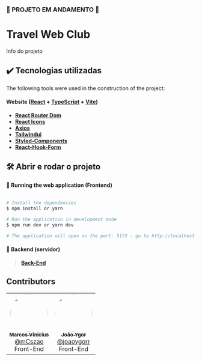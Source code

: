 ### 🚧 PROJETO EM ANDAMENTO 🚧

# Travel Web Club

Info do projeto

## ✔️ Tecnologias utilizadas
The following tools were used in the construction of the project:
#### **Website**  ([React](https://reactjs.org/)  +  [TypeScript](https://www.typescriptlang.org/) + [Vite](https://vitejs.dev/))

-   **[React Router Dom](https://reactrouter.com/en/main)**
-   **[React Icons](https://react-icons.github.io/react-icons/)**
-   **[Axios](https://axios-http.com/ptbr/docs/intro)**
-   **[Tailwindui](https://tailwindui.com/documentation)**
-   **[Styled-Components](https://styled-components.com/docs)**
-   **[React-Hook-Form](https://react-hook-form.com/)**

## 🛠️ Abrir e rodar o projeto

#### 🧭 Running the web application (Frontend)

```bash

# Install the dependencies
$ npm install or yarn 

# Run the application in development mode
$ npm run dev or yarn dev

# The application will open on the port: 5173 - go to http://localhost:5173/club-travel-front

```
#### 🎲 Backend (servidor)
> **[Back-End](https://github.com/Tatu-Armadillo/blog)**

## Contributors

<table>
  <tr>
    <td align="center">
        <a href="https://www.linkedin.com/in/marcos-vinicius-almeida-59a2391b8/">
            <img style="border-radius: 50%;" src="https://avatars.githubusercontent.com/u/110683088?v=4" width="100px;"/>
            <br/>
            <sub><b>Marcos Vinícius</b></sub>
        </a>
        <br/>
      <a href="https://github.com/mCszao" />
        @mCszao
      </a>
        <br/>Front-End
    </td>
    <td align="center">
        <a href="https://www.linkedin.com/in/jo%C3%A3o-ygor-ramalho-9b5b18219/">
            <img style="border-radius: 50%;" src="https://avatars.githubusercontent.com/u/82791430?v=4" width="100px;"/>
            <br/>
            <sub><b>João Ygor</b></sub>
        </a>
        <br/>
      <a href="https://github.com/joaoygorr" />
        @joaoygorr
      </a>
        <br/>Front-End
    </td>
  </tr>
</table>
